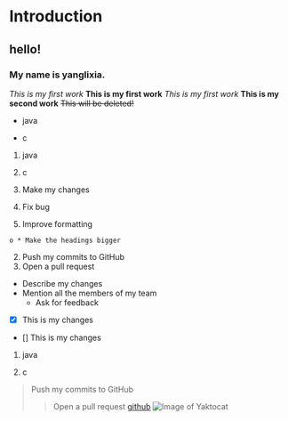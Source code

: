 # Introduction
## hello!
### My name is yanglixia.
 *This is my first work*
 **This is my first work**
 _This is my first work_
 __This is my second work__
 ~~This will be deleted!~~
 - java
 * c
 1. java
 2. c
 
 
  1. Make my changes
  1. Fix bug
  2. Improve formatting
     
    o * Make the headings bigger
 2. Push my commits to GitHub
 3. Open a pull request
  * Describe my changes
  * Mention all the members of my team
    * Ask for feedback
 
- [x] This is my changes
- [] This is my changes

1. java

1. c

> Push my commits to GitHub
>> Open a pull request
[github](http://www.baidu.com)
![Image of Yaktocat](https://octodex.github.com/images/yaktocat.png)

